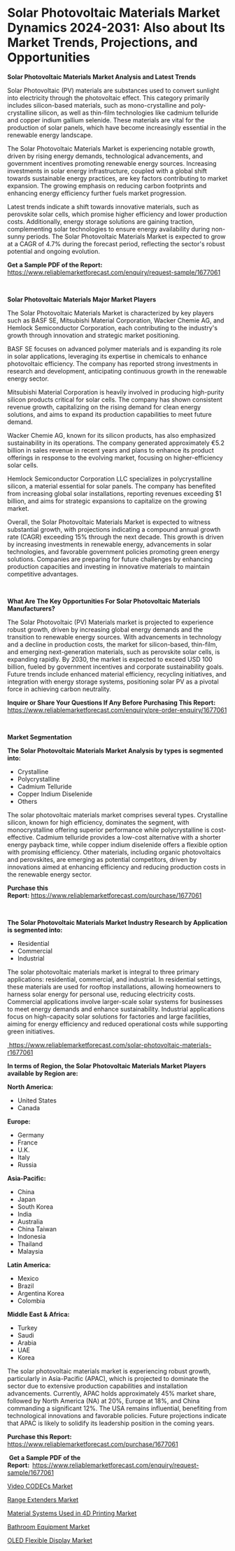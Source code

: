 <p><h1>Solar Photovoltaic Materials Market Dynamics 2024-2031: Also about Its Market Trends, Projections, and Opportunities</h1></p><p><strong>Solar Photovoltaic Materials Market Analysis and Latest Trends</strong></p>
<p><p>Solar Photovoltaic (PV) materials are substances used to convert sunlight into electricity through the photovoltaic effect. This category primarily includes silicon-based materials, such as mono-crystalline and poly-crystalline silicon, as well as thin-film technologies like cadmium telluride and copper indium gallium selenide. These materials are vital for the production of solar panels, which have become increasingly essential in the renewable energy landscape.</p><p>The Solar Photovoltaic Materials Market is experiencing notable growth, driven by rising energy demands, technological advancements, and government incentives promoting renewable energy sources. Increasing investments in solar energy infrastructure, coupled with a global shift towards sustainable energy practices, are key factors contributing to market expansion. The growing emphasis on reducing carbon footprints and enhancing energy efficiency further fuels market progression.</p><p>Latest trends indicate a shift towards innovative materials, such as perovskite solar cells, which promise higher efficiency and lower production costs. Additionally, energy storage solutions are gaining traction, complementing solar technologies to ensure energy availability during non-sunny periods. The Solar Photovoltaic Materials Market is expected to grow at a CAGR of 4.7% during the forecast period, reflecting the sector's robust potential and ongoing evolution.</p></p>
<p><strong>Get a Sample PDF of the Report:&nbsp;</strong> <a href="https://www.reliablemarketforecast.com/enquiry/request-sample/1677061?utm_campaign=1134&utm_medium=2&utm_source=Github&utm_content=ia&utm_term=30092024&utm_id=solar-photovoltaic-materials">https://www.reliablemarketforecast.com/enquiry/request-sample/1677061</a></p>
<p>&nbsp;</p>
<p><strong>Solar Photovoltaic Materials Major Market Players</strong></p>
<p><p>The Solar Photovoltaic Materials Market is characterized by key players such as BASF SE, Mitsubishi Material Corporation, Wacker Chemie AG, and Hemlock Semiconductor Corporation, each contributing to the industry's growth through innovation and strategic market positioning.</p><p>BASF SE focuses on advanced polymer materials and is expanding its role in solar applications, leveraging its expertise in chemicals to enhance photovoltaic efficiency. The company has reported strong investments in research and development, anticipating continuous growth in the renewable energy sector.</p><p>Mitsubishi Material Corporation is heavily involved in producing high-purity silicon products critical for solar cells. The company has shown consistent revenue growth, capitalizing on the rising demand for clean energy solutions, and aims to expand its production capabilities to meet future demand.</p><p>Wacker Chemie AG, known for its silicon products, has also emphasized sustainability in its operations. The company generated approximately €5.2 billion in sales revenue in recent years and plans to enhance its product offerings in response to the evolving market, focusing on higher-efficiency solar cells.</p><p>Hemlock Semiconductor Corporation LLC specializes in polycrystalline silicon, a material essential for solar panels. The company has benefited from increasing global solar installations, reporting revenues exceeding $1 billion, and aims for strategic expansions to capitalize on the growing market.</p><p>Overall, the Solar Photovoltaic Materials Market is expected to witness substantial growth, with projections indicating a compound annual growth rate (CAGR) exceeding 15% through the next decade. This growth is driven by increasing investments in renewable energy, advancements in solar technologies, and favorable government policies promoting green energy solutions. Companies are preparing for future challenges by enhancing production capacities and investing in innovative materials to maintain competitive advantages.</p></p>
<p>&nbsp;</p>
<p><strong>What Are The Key Opportunities For Solar Photovoltaic Materials Manufacturers?</strong></p>
<p><p>The Solar Photovoltaic (PV) Materials market is projected to experience robust growth, driven by increasing global energy demands and the transition to renewable energy sources. With advancements in technology and a decline in production costs, the market for silicon-based, thin-film, and emerging next-generation materials, such as perovskite solar cells, is expanding rapidly. By 2030, the market is expected to exceed USD 100 billion, fueled by government incentives and corporate sustainability goals. Future trends include enhanced material efficiency, recycling initiatives, and integration with energy storage systems, positioning solar PV as a pivotal force in achieving carbon neutrality.</p></p>
<p><strong>Inquire or Share Your Questions If Any Before Purchasing This Report:</strong> <a href="https://www.reliablemarketforecast.com/enquiry/pre-order-enquiry/1677061?utm_campaign=1134&utm_medium=2&utm_source=Github&utm_content=ia&utm_term=30092024&utm_id=solar-photovoltaic-materials">https://www.reliablemarketforecast.com/enquiry/pre-order-enquiry/1677061</a></p>
<p>&nbsp;</p>
<p><strong>Market Segmentation</strong></p>
<p><strong>The Solar Photovoltaic Materials Market Analysis by types is segmented into:</strong></p>
<p><ul><li>Crystalline</li><li>Polycrystalline</li><li>Cadmium Telluride</li><li>Copper Indium Diselenide</li><li>Others</li></ul></p>
<p><p>The solar photovoltaic materials market comprises several types. Crystalline silicon, known for high efficiency, dominates the segment, with monocrystalline offering superior performance while polycrystalline is cost-effective. Cadmium telluride provides a low-cost alternative with a shorter energy payback time, while copper indium diselenide offers a flexible option with promising efficiency. Other materials, including organic photovoltaics and perovskites, are emerging as potential competitors, driven by innovations aimed at enhancing efficiency and reducing production costs in the renewable energy sector.</p></p>
<p><strong>Purchase this Report:&nbsp;</strong><a href="https://www.reliablemarketforecast.com/purchase/1677061?utm_campaign=1134&utm_medium=2&utm_source=Github&utm_content=ia&utm_term=30092024&utm_id=solar-photovoltaic-materials">https://www.reliablemarketforecast.com/purchase/1677061</a></p>
<p>&nbsp;</p>
<p><strong>The Solar Photovoltaic Materials Market Industry Research by Application is segmented into:</strong></p>
<p><ul><li>Residential</li><li>Commercial</li><li>Industrial</li></ul></p>
<p><p>The solar photovoltaic materials market is integral to three primary applications: residential, commercial, and industrial. In residential settings, these materials are used for rooftop installations, allowing homeowners to harness solar energy for personal use, reducing electricity costs. Commercial applications involve larger-scale solar systems for businesses to meet energy demands and enhance sustainability. Industrial applications focus on high-capacity solar solutions for factories and large facilities, aiming for energy efficiency and reduced operational costs while supporting green initiatives.</p></p>
<p><a href="https://www.reliablemarketforecast.com/solar-photovoltaic-materials-r1677061?utm_campaign=1134&utm_medium=2&utm_source=Github&utm_content=ia&utm_term=30092024&utm_id=solar-photovoltaic-materials">&nbsp;https://www.reliablemarketforecast.com/solar-photovoltaic-materials-r1677061</a></p>
<p><strong>In terms of Region, the Solar Photovoltaic Materials Market Players available by Region are:</strong></p>
<p>
    <p> <strong> North America: </strong>
        <ul>
            <li>United States</li>
            <li>Canada</li>
        </ul>
        </p> 
    <p> <strong> Europe: </strong>
        <ul>
            <li>Germany</li>
            <li>France</li>
            <li>U.K.</li>
            <li>Italy</li>
            <li>Russia</li>
        </ul>
        </p> 
    <p> <strong> Asia-Pacific: </strong>
        <ul>
            <li>China</li>
            <li>Japan</li>
            <li>South Korea</li>
            <li>India</li>
            <li>Australia</li>
            <li>China Taiwan</li>
            <li>Indonesia</li>
            <li>Thailand</li>
            <li>Malaysia</li>
        </ul>
        </p> 
    <p> <strong> Latin America: </strong>
        <ul>
            <li>Mexico</li>
            <li>Brazil</li>
            <li>Argentina Korea</li>
            <li>Colombia</li>
        </ul>
        </p> 
    <p> <strong> Middle East & Africa: </strong>
        <ul>
            <li>Turkey</li>
            <li>Saudi</li>
            <li>Arabia</li>
            <li>UAE</li>
            <li>Korea</li>
        </ul>
    </p>
    </p>
<p><p>The solar photovoltaic materials market is experiencing robust growth, particularly in Asia-Pacific (APAC), which is projected to dominate the sector due to extensive production capabilities and installation advancements. Currently, APAC holds approximately 45% market share, followed by North America (NA) at 20%, Europe at 18%, and China commanding a significant 12%. The USA remains influential, benefiting from technological innovations and favorable policies. Future projections indicate that APAC is likely to solidify its leadership position in the coming years.</p></p>
<p><strong>Purchase this Report: </strong><a href="https://www.reliablemarketforecast.com/purchase/1677061?utm_campaign=1134&utm_medium=2&utm_source=Github&utm_content=ia&utm_term=30092024&utm_id=solar-photovoltaic-materials">https://www.reliablemarketforecast.com/purchase/1677061</a></p>
<p>&nbsp;<strong>Get a Sample PDF of the Report:&nbsp;&nbsp;</strong><a href="https://www.reliablemarketforecast.com/enquiry/request-sample/1677061?utm_campaign=1134&utm_medium=2&utm_source=Github&utm_content=ia&utm_term=30092024&utm_id=solar-photovoltaic-materials">https://www.reliablemarketforecast.com/enquiry/request-sample/1677061</a></p>
<p><strong></strong></p>
<p><p><a href="https://issuu.com/reportprime-2/docs/video-codecs-market-size-2030.pptx_8a907d36212bbb?utm_campaign=1134&utm_medium=2&utm_source=Github&utm_content=ia&utm_term=30092024&utm_id=solar-photovoltaic-materials">Video CODECs Market</a></p><p><a href="https://issuu.com/reportprime-2/docs/range-extenders-market-size-2030.pp_82b61dc464340a?utm_campaign=1134&utm_medium=2&utm_source=Github&utm_content=ia&utm_term=30092024&utm_id=solar-photovoltaic-materials">Range Extenders Market</a></p><p><a href="https://github.com/BryceTownsendr/Market-Research-Report-List-6/blob/main/material-systems-used-in-4d-printing-market.md?utm_campaign=1134&utm_medium=2&utm_source=Github&utm_content=ia&utm_term=30092024&utm_id=solar-photovoltaic-materials">Material Systems Used in 4D Printing Market</a></p><p><a href="https://www.linkedin.com/pulse/strategic-roadmap-global-bathroom-equipment-market-faidc?utm_campaign=1134&utm_medium=2&utm_source=Github&utm_content=ia&utm_term=30092024&utm_id=solar-photovoltaic-materials">Bathroom Equipment Market</a></p><p><a href="https://www.linkedin.com/pulse/global-oled-flexible-display-market-analysis-trends-forecasts-v4kvf?utm_campaign=1134&utm_medium=2&utm_source=Github&utm_content=ia&utm_term=30092024&utm_id=solar-photovoltaic-materials">OLED Flexible Display Market</a></p></p>